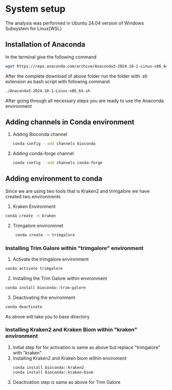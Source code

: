 # System setup
The analysis was performed in Ubuntu 24.04 version of Windows Subsystem for Linux(WSL)

## Installation of Anaconda
In the terminal give the following command
```bash
wget https://repo.anaconda.com/archive/Anaconda3-2024.10-1-Linux-x86_64.sh
```
After the complete download of above folder run the folder with .sh extension as bash script with following command
```bash
./Anaconda3-2024.10-1-Linux-x86_64.sh
```
After going through all necessary steps you are ready to use the Anaconda environment

## Adding channels in Conda environment
  1) Adding Bioconda channel
      ```bash
     conda config --add channels bioconda
     ```
  2) Adding conda-forge channel
     ```bash
     conda config --add channels conda-forge
     ```

## Adding environment to conda
Since we are using two tools that is Kraken2 and trimgalore we have created two environments
1) Kraken Environment
  ```bash
 conda create -n kraken
  ```
2) Trimgalore environmnet
   ```bash
    conda create -n trimgalore
   ```

### Installing Trim Galore within "trimgalore" environment
  1. Activate the trimgalore environment
  ```bash
  conda activate trimgalore
  ```
  2. Installing the Trim Galore within environment
  ```bash
  conda install bioconda::trim-galore
  ```
  3. Deactivating the environment
  ```bash
  conda deactivate
  ```
As above will take you to base directory

### Installing Kraken2 and Kraken Biom within "kraken" environment
1. Initial step for for activation is same as above but replace "trimgalore" with "kraken"
2. Installing Kraken2 and Kraken biom within enviroment
   ```bash
   conda install bioconda::kraken2
   conda install bioconda::kraken-biom
   ```
3. Deactivation step is same as above for Trim Galore


